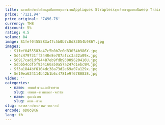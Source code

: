 ```yaml
---
title: คลาสสิกประดับด้วยลูกปัดสายชุดแต่งงานAppliques Straplessชุดเจ้าสาวสูงแยกSweep Trainชุดเจ้าสาวที่กําหนดเอง
price: '7121.94'
price_original: '7496.76'
currency: THB
discount: 5%
rating: 4.5
volume: 84
image: S1fef0455583a47c5b0b7c0d83054b986Y.jpg
images:
  - S1fef0455583a47c5b0b7c0d83054b986Y.jpg
  - Sd4c479731ff2440e8e787afcc3a32a09x.jpg
  - S6917cad1df94487eb9fdb93009620416U.jpg
  - Sdbb54cdf5f934160a50a57a247d1ebc9M.jpg
  - Sf3a1844bf6104dc38a73d2e69a07a129x.jpg
  - Se19ea624114b42b1b6c4781e9f678083E.jpg
video: ''
categories:
  - name: งานแต่งงานและกิจกรรม
    slug: งานแต-งงานและก-จกรรม
  - name: ชุดแต่งงาน
    slug: ดแต-งงาน
slug: คลาสส-กประด-บด-วยล-กป
encode: oDOoBK6
lang: th
---
```

  